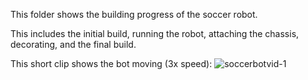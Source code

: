 This folder shows the building progress of the soccer robot. 

This includes the initial build, running the robot, attaching the chassis, decorating, and the final build.

This short clip shows the bot moving (3x speed):
![soccerbotvid-1](https://github.com/user-attachments/assets/9fa91a9a-8e5b-421a-affd-a0cbd2778fe1)
